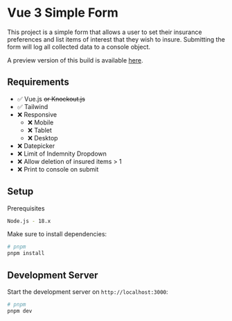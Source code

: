 # Vue 3 Simple Form

This project is a simple form that allows a user to set their insurance preferences and list items of interest that they wish to insure. Submitting the form will log all collected data to a console object.

A preview version of this build is available [here](https://lew-kni.github.io/vue-3-simple-form/).

## Requirements

- ✅ Vue.js ~~or Knockout.js~~
- ✅ Tailwind
- ❌ Responsive
  - ❌ Mobile
  - ❌ Tablet
  - ❌ Desktop
- ❌ Datepicker
- ❌ Limit of Indemnity Dropdown
- ❌ Allow deletion of insured items > 1
- ❌ Print to console on submit
  
## Setup

Prerequisites

```bash
Node.js - 18.x
```

Make sure to install dependencies:

```bash
# pnpm
pnpm install
```

## Development Server

Start the development server on `http://localhost:3000`:

```bash
# pnpm
pnpm dev
```
